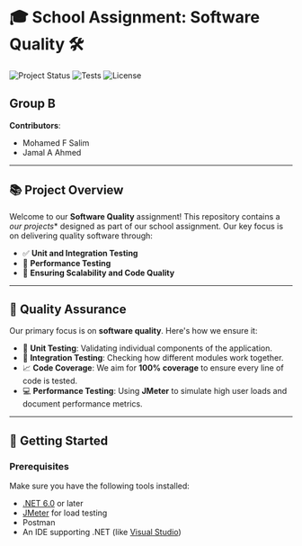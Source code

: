 
# 🎓 **School Assignment: Software Quality** 🛠️

![Project Status](https://img.shields.io/badge/Project%20Status-Active-green) ![Tests](https://img.shields.io/badge/Tests-Passing-brightgreen) ![License](https://img.shields.io/badge/License-MIT-blue)

## Group B

**Contributors**:
- Mohamed F Salim
- Jamal A Ahmed

---

## 📚 **Project Overview**

Welcome to our **Software Quality** assignment! This repository contains a *our projects** designed as part of our school assignment. Our key focus is on delivering quality software through:

- ✅ **Unit and Integration Testing**
- 🚀 **Performance Testing**
- 🔄 **Ensuring Scalability and Code Quality**

---

## 🧪 **Quality Assurance**

Our primary focus is on **software quality**. Here's how we ensure it:
- 🧩 **Unit Testing**: Validating individual components of the application.
- 🔗 **Integration Testing**: Checking how different modules work together.
- 📈 **Code Coverage**: We aim for **100% coverage** to ensure every line of code is tested.
- 💻 **Performance Testing**: Using **JMeter** to simulate high user loads and document performance metrics.

---

## 🚀 **Getting Started**

### Prerequisites

Make sure you have the following tools installed:
- [.NET 6.0](https://dotnet.microsoft.com/download) or later
- [JMeter](https://jmeter.apache.org/) for load testing
- Postman
- An IDE supporting .NET (like [Visual Studio](https://visualstudio.microsoft.com/))
